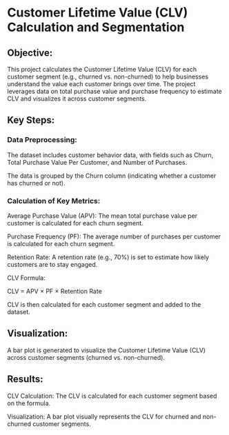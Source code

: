 # Customer Lifetime Value (CLV) Calculation and Segmentation
## Objective:

This project calculates the Customer Lifetime Value (CLV) for each customer segment (e.g., churned vs. non-churned) to help businesses understand the value each customer brings over time. The project leverages data on total purchase value and purchase frequency to estimate CLV and visualizes it across customer segments.

## Key Steps:

### Data Preprocessing:

The dataset includes customer behavior data, with fields such as Churn, Total Purchase Value Per Customer, and Number of Purchases.

The data is grouped by the Churn column (indicating whether a customer has churned or not).

### Calculation of Key Metrics:

Average Purchase Value (APV): The mean total purchase value per customer is calculated for each churn segment.

Purchase Frequency (PF): The average number of purchases per customer is calculated for each churn segment.

Retention Rate: A retention rate (e.g., 70%) is set to estimate how likely customers are to stay engaged.

CLV Formula:

CLV = APV × PF × Retention Rate

CLV is then calculated for each customer segment and added to the dataset.

## Visualization:

A bar plot is generated to visualize the Customer Lifetime Value (CLV) across customer segments (churned vs. non-churned).

## Results:

CLV Calculation: The CLV is calculated for each customer segment based on the formula.

Visualization: A bar plot visually represents the CLV for churned and non-churned customer segments.
